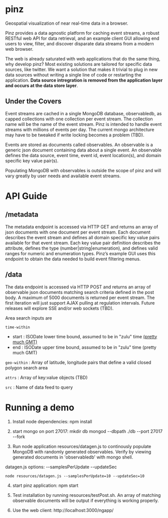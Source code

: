 pinz
====

Geospatial visualization of near real-time data in a browser.

Pinz provides a data agnostic platform for caching event streams, a robust RESTful web API for data retrieval, and an example client GUI allowing end users to view, filter, and discover disparate data streams from a modern web browser. 

The web is already saturated with web applications that do the same thing, why develop pinz? Most existing solutions are tailored for specific data sources, like twitter. We want a solution that makes it trivial to plug in new data sources without writing a single line of code or restarting the application. **Data source intregration is removed from the application layer and occurs at the data store layer**.

Under the Covers
----------------

Event streams are cached in a single MongoDB database, observabledb, as capped collections with one collection per event stream. The collection name will be the name of the event stream. Pinz is intended to handle event streams with millions of events per day. The current mongo architecture may have to be tweaked if write locking becomes a problem (TBD). 

Events are stored as documents called observables. An observable is a generic json document containing data about a single event. 
An observable defines the data source, event time, event id, event location(s), and domain specific key value pair(s). 

Populating MongoDB with observables is outside the scope of pinz and will vary greatly by user needs and available event streams.

API Guide
=========

/metadata
---------

The metadata endpoint is accessed via HTTP GET and returns an array of json documents with one document per event stream. Each document describes the event stream and defines all domain specific key value pairs available for that event stream. Each key value pair definition describes the attribute, defines the type (number|string|enumeration), and defines valid ranges for numeric and enumeration types. Pinz’s example GUI uses this endpoint to obtain the data needed to build event filtering menus.

/data
-----

The data endpoint is accessed via HTTP POST and returns an array of observable json documents matching search criteria defined in the post body. A maximum of 5000 documents is returned per event stream. The first iteration will just support AJAX pulling at regulation intervals. Future releases will explore SSE and/or web sockets (TBD).

Area search inputs are

`time-within`
 * start : ISODate lower time bound, assumed to be in "zulu" time [(pretty much GMT)](http://en.wikipedia.org/wiki/Coordinated_Universal_Time)
 * end : ISODate upper time bound, assumed to be in "zulu" time (pretty much GMT)

`geo-within` : Array of latitude, longitude pairs that define a valid closed polygon search area

`attrs` : Array of key:value objects (TBD)

`src` :	Name of data feed to query

Running a demo
==============

1. Install node dependencies:
    npm install

2. start mongo on port 27017:
    mkdir db
    mongod --dbpath ./db --port 27017 --fork

3. Run node application resources/datagen.js to continously populate MongoDB with randomly generated observables. Verify by viewing generated documents in 'observabledb' with mongo shell.

datagen.js options:
	--samplesPerUpdate
	--updateSec

    node resources/datagen.js --samplesPerUpdate=10 --updateSec=10

4. start pinz application:
    npm start

5. Test installation by running resources/testPost.sh. An array of matching observable documents will be output if everything is working properly.

6. Use the web client:
    http://localhost:3000/ngapp/

